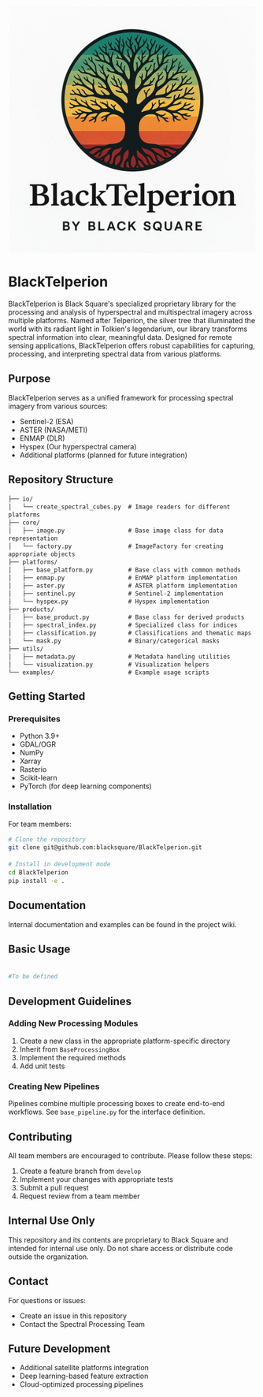 

<p align="center">
  <img src="./images/BlackTelperion_Logo.png" alt="BlackTelperion Logo" width="500"/>
</p>

# BlackTelperion

BlackTelperion is Black Square's specialized proprietary library for the processing and analysis of hyperspectral and multispectral imagery across multiple platforms. Named after Telperion, the silver tree that illuminated the world with its radiant light in Tolkien's legendarium, our library transforms spectral information into clear, meaningful data. Designed for remote sensing applications, BlackTelperion offers robust capabilities for capturing, processing, and interpreting spectral data from various platforms.

## Purpose

BlackTelperion serves as a unified framework for processing spectral imagery from various sources:
- Sentinel-2 (ESA)
- ASTER (NASA/METI)
- ENMAP (DLR)
- Hyspex (Our hyperspectral camera)
- Additional platforms (planned for future integration)

## Repository Structure

```
├── io/
│   └── create_spectral_cubes.py  # Image readers for different platforms
├── core/
│   ├── image.py                  # Base image class for data representation
│   └── factory.py                # ImageFactory for creating appropriate objects
├── platforms/
│   ├── base_platform.py          # Base class with common methods
│   ├── enmap.py                  # EnMAP platform implementation
│   ├── aster.py                  # ASTER platform implementation 
│   ├── sentinel.py               # Sentinel-2 implementation
│   └── hyspex.py                 # Hyspex implementation
├── products/
│   ├── base_product.py           # Base class for derived products
│   ├── spectral_index.py         # Specialized class for indices
│   ├── classification.py         # Classifications and thematic maps
│   └── mask.py                   # Binary/categorical masks
├── utils/
│   ├── metadata.py               # Metadata handling utilities
│   └── visualization.py          # Visualization helpers
└── examples/                     # Example usage scripts
```

## Getting Started

### Prerequisites

- Python 3.9+
- GDAL/OGR
- NumPy
- Xarray
- Rasterio
- Scikit-learn
- PyTorch (for deep learning components)

### Installation

For team members:

```bash
# Clone the repository
git clone git@github.com:blacksquare/BlackTelperion.git

# Install in development mode
cd BlackTelperion
pip install -e .
```

## Documentation

Internal documentation and examples can be found in the project wiki.

## Basic Usage

```python

#To be defined

```

## Development Guidelines

### Adding New Processing Modules

1. Create a new class in the appropriate platform-specific directory
2. Inherit from `BaseProcessingBox`
3. Implement the required methods
4. Add unit tests

### Creating New Pipelines

Pipelines combine multiple processing boxes to create end-to-end workflows. See `base_pipeline.py` for the interface definition.

## Contributing

All team members are encouraged to contribute. Please follow these steps:

1. Create a feature branch from `develop`
2. Implement your changes with appropriate tests
3. Submit a pull request
4. Request review from a team member

## Internal Use Only

This repository and its contents are proprietary to Black Square and intended for internal use only. Do not share access or distribute code outside the organization.

## Contact

For questions or issues:
- Create an issue in this repository
- Contact the Spectral Processing Team

## Future Development

- Additional satellite platforms integration
- Deep learning-based feature extraction
- Cloud-optimized processing pipelines

